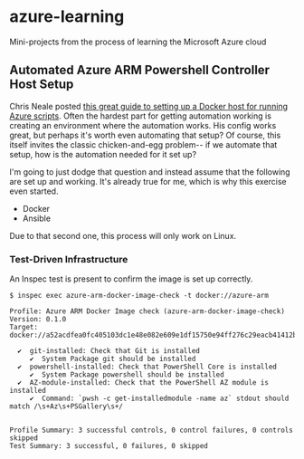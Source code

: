 # azure-learning

Mini-projects from the process of learning the Microsoft Azure cloud

## Automated Azure ARM Powershell Controller Host Setup

Chris Neale posted [this great guide to setting up a Docker host for running Azure scripts](https://www.chrisneale.org/PowerShellAzModulesAndGitInDocker/). 
Often the hardest part for getting automation working is creating an environment where the automation works. His config works great, but perhaps it's worth
even automating that setup? Of course, this itself invites the classic chicken-and-egg problem-- if we automate that setup, how is the automation needed
for it set up?

I'm going to just dodge that question and instead assume that the following are set up and working. It's already true for me, which is why this exercise
even started.

* Docker
* Ansible

Due to that second one, this process will only work on Linux.

### Test-Driven Infrastructure

An Inspec test is present to confirm the image is set up correctly.

```output
$ inspec exec azure-arm-docker-image-check -t docker://azure-arm

Profile: Azure ARM Docker Image check (azure-arm-docker-image-check)
Version: 0.1.0
Target:  docker://a52acdfea0fc405103dc1e48e082e609e1df15750e94ff276c29eacb41412b0b

  ✔  git-installed: Check that Git is installed
     ✔  System Package git should be installed
  ✔  powershell-installed: Check that PowerShell Core is installed
     ✔  System Package powershell should be installed
  ✔  AZ-module-installed: Check that the PowerShell AZ module is installed
     ✔  Command: `pwsh -c get-installedmodule -name az` stdout should match /\s+Az\s+PSGallery\s+/


Profile Summary: 3 successful controls, 0 control failures, 0 controls skipped
Test Summary: 3 successful, 0 failures, 0 skipped

```
